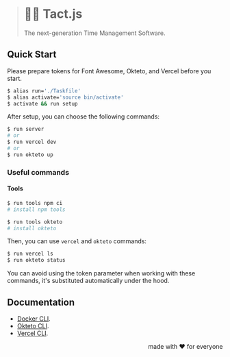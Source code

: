 > # 🏃‍♂️ Tact.js
>
> The next-generation Time Management Software.

## Quick Start

Please prepare tokens for Font Awesome, Okteto, and Vercel before you start.

```bash
$ alias run='./Taskfile'
$ alias activate='source bin/activate'
$ activate && run setup
```

After setup, you can choose the following commands:

```bash
$ run server
# or
$ run vercel dev
# or
$ run okteto up
```

### Useful commands

#### Tools

```bash
$ run tools npm ci
# install npm tools

$ run tools okteto
# install okteto
```

Then, you can use `vercel` and `okteto` commands:

```bash
$ run vercel ls
$ run okteto status
```

You can avoid using the token parameter when working with these commands,
it's substituted automatically under the hood.

## Documentation

- [Docker CLI](https://docs.docker.com/engine/reference/commandline/cli/).
- [Okteto CLI](https://www.okteto.com/docs/cloud/okteto-cli/).
- [Vercel CLI](https://vercel.com/docs/cli).

<p align="right">made with ❤️ for everyone</p>
